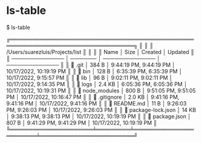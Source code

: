 # ls-table

$ ls-table

╔═══════════════════════════════════════════════════════════════════════════════════╗
║                                                                                   ║
║ /Users/suarezluis/Projects/list                                                   ║
║                                                                                   ║
║ Name                 │    Size │ Created                │ Updated                 ║
║ ──────────────       │ ─────── │ ──────────────         │ ──────────────          ║
║ 📁 .git              │   384 B │ 9:44:19 PM, 9:44:19 PM │ 10/17/2022, 10:19:19 PM ║
║ 📁 bin               │   128 B │ 6:35:39 PM, 6:35:39 PM │ 10/17/2022, 9:15:57 PM  ║
║ 📁 lib               │    96 B │ 9:02:11 PM, 9:02:11 PM │ 10/17/2022, 9:14:35 PM  ║
║ 📁 logs              │  2.4 KB │ 6:05:36 PM, 6:05:36 PM │ 10/17/2022, 10:19:31 PM ║
║ 📁 node_modules      │   800 B │ 9:51:05 PM, 9:51:05 PM │ 10/17/2022, 10:16:47 PM ║
║ 📄 .gitignore        │  2.0 KB │ 9:41:16 PM, 9:41:16 PM │ 10/17/2022, 9:41:16 PM  ║
║ 📄 README.md         │    11 B │ 9:26:03 PM, 9:26:03 PM │ 10/17/2022, 9:26:03 PM  ║
║ 📄 package-lock.json │   14 KB │ 9:38:13 PM, 9:38:13 PM │ 10/17/2022, 10:19:19 PM ║
║ 📄 package.json      │   807 B │ 9:41:29 PM, 9:41:29 PM │ 10/17/2022, 10:19:19 PM ║
╚══════════════════════╧═════════╧════════════════════════╧═════════════════════════╝

